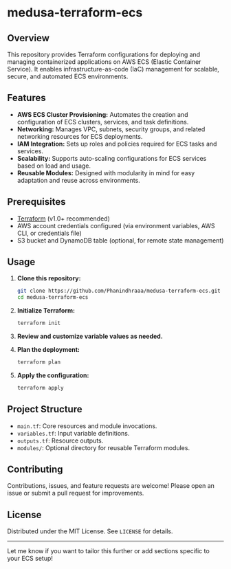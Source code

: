 # medusa-terraform-ecs

## Overview

This repository provides Terraform configurations for deploying and managing containerized applications on AWS ECS (Elastic Container Service). It enables infrastructure-as-code (IaC) management for scalable, secure, and automated ECS environments.

## Features

- **AWS ECS Cluster Provisioning:** Automates the creation and configuration of ECS clusters, services, and task definitions.
- **Networking:** Manages VPC, subnets, security groups, and related networking resources for ECS deployments.
- **IAM Integration:** Sets up roles and policies required for ECS tasks and services.
- **Scalability:** Supports auto-scaling configurations for ECS services based on load and usage.
- **Reusable Modules:** Designed with modularity in mind for easy adaptation and reuse across environments.

## Prerequisites

- [Terraform](https://www.terraform.io/) (v1.0+ recommended)
- AWS account credentials configured (via environment variables, AWS CLI, or credentials file)
- S3 bucket and DynamoDB table (optional, for remote state management)

## Usage

1. **Clone this repository:**
   ```bash
   git clone https://github.com/Phanindhraaa/medusa-terraform-ecs.git
   cd medusa-terraform-ecs
   ```

2. **Initialize Terraform:**
   ```bash
   terraform init
   ```

3. **Review and customize variable values as needed.**

4. **Plan the deployment:**
   ```bash
   terraform plan
   ```

5. **Apply the configuration:**
   ```bash
   terraform apply
   ```

## Project Structure

- `main.tf`: Core resources and module invocations.
- `variables.tf`: Input variable definitions.
- `outputs.tf`: Resource outputs.
- `modules/`: Optional directory for reusable Terraform modules.

## Contributing

Contributions, issues, and feature requests are welcome! Please open an issue or submit a pull request for improvements.

## License

Distributed under the MIT License. See `LICENSE` for details.

---

Let me know if you want to tailor this further or add sections specific to your ECS setup!
